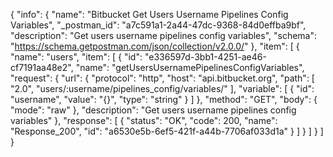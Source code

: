 {
  "info": {
    "name": "Bitbucket Get Users Username Pipelines Config Variables",
    "_postman_id": "a7c591a1-2a44-47dc-9368-84d0effba9bf",
    "description": "Get users username pipelines config variables",
    "schema": "https://schema.getpostman.com/json/collection/v2.0.0/"
  },
  "item": [
    {
      "name": "users",
      "item": [
        {
          "id": "e336597d-3bb1-4251-ae46-cf7191aa48e2",
          "name": "getUsersUsernamePipelinesConfigVariables",
          "request": {
            "url": {
              "protocol": "http",
              "host": "api.bitbucket.org",
              "path": [
                "2.0",
                "users/:username/pipelines_config/variables/"
              ],
              "variable": [
                {
                  "id": "username",
                  "value": "{}",
                  "type": "string"
                }
              ]
            },
            "method": "GET",
            "body": {
              "mode": "raw"
            },
            "description": "Get users username pipelines config variables"
          },
          "response": [
            {
              "status": "OK",
              "code": 200,
              "name": "Response_200",
              "id": "a6530e5b-6ef5-421f-a44b-7706af033d1a"
            }
          ]
        }
      ]
    }
  ]
}